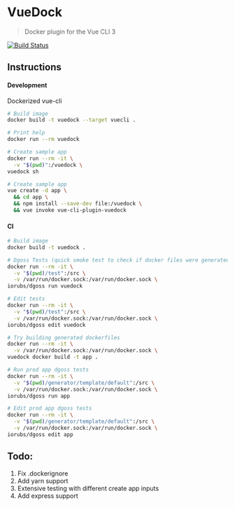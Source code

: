 # VueDock
> Docker plugin for the Vue CLI 3

[![Build Status](https://travis-ci.org/kaizendorks/vue-cli-plugin-vuedock.svg?branch=master)](https://travis-ci.org/kaizendorks/vue-cli-plugin-vuedock)

## Instructions

#### Development

Dockerized vue-cli

``` bash
# Build image
docker build -t vuedock --target vuecli .

# Print help
docker run --rm vuedock

# Create sample app
docker run --rm -it \
  -v "$(pwd)":/vuedock \
vuedock sh

# Create sample app
vue create -d app \
  && cd app \
  && npm install --save-dev file:/vuedock \
  && vue invoke vue-cli-plugin-vuedock
```

#### CI

``` bash
# Build image
docker build -t vuedock .

# Dgoss Tests (quick smoke test to check if docker files were generated)
docker run --rm -it \
  -v "$(pwd)/test":/src \
  -v /var/run/docker.sock:/var/run/docker.sock \
iorubs/dgoss run vuedock

# Edit tests
docker run --rm -it \
  -v "$(pwd)/test":/src \
  -v /var/run/docker.sock:/var/run/docker.sock \
iorubs/dgoss edit vuedock

# Try building generated dockerfiles
docker run --rm -it \
  -v /var/run/docker.sock:/var/run/docker.sock \
vuedock docker build -t app .

# Run prod app dgoss tests
docker run --rm -it \
  -v "$(pwd)/generator/template/default":/src \
  -v /var/run/docker.sock:/var/run/docker.sock \
iorubs/dgoss run app

# Edit prod app dgoss tests
docker run --rm -it \
  -v "$(pwd)/generator/template/default":/src \
  -v /var/run/docker.sock:/var/run/docker.sock \
iorubs/dgoss edit app
```

## Todo:
1. Fix .dockerignore
1. Add yarn support
1. Extensive testing with different create app inputs
1. Add express support
